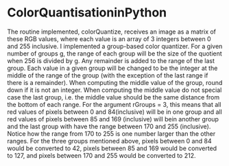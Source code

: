 # ColorQuantisationinPython
The routine implemented, colorQuantize, receives an image as a matrix of these RGB values, where each value is an array of 3 integers between 0 and 255 inclusive.
I implemented a group-based color quantizer. For a given number of groups g, the range of each group will be the size of the quotient when 256 is divided by g. Any remainder is added to the range of the last group. Each value in a given group will be changed to be the integer at the middle of the range of the group (with the exception of the last range if there is a remainder). When computing the middle value of the group, round down if it is not an integer. When computing the middle value do not special case the last group, i.e. the middle value should be the same distance from the bottom of each range.
For the argument rGroups = 3, this means that all red values of pixels between 0 and 84(inclusive) will be in one group and all red values of pixels between 85 and 169 (inclusive) will bein another group and the last group with have the range between 170 and 255 (inclusive). Notice how the range from 170 to 255 is one number larger than the other ranges. For the three groups mentioned above, pixels between 0 and 84 would be converted to 42, pixels between 85 and 169 would be converted to 127, and pixels between 170 and 255 would be converted to 212.
